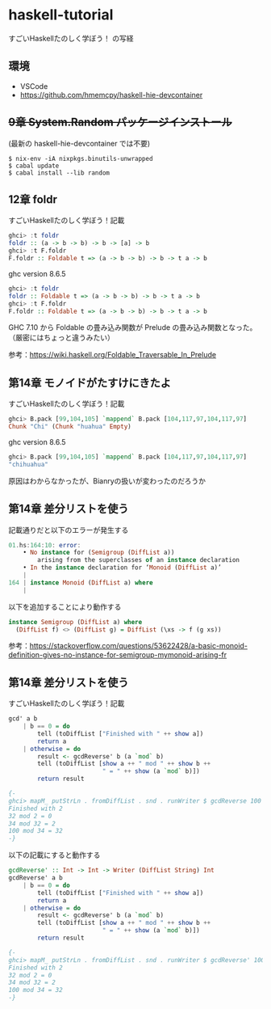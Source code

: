 # haskell-tutorial

すごいHaskellたのしく学ぼう！ の写経

## 環境

- VSCode
- https://github.com/hmemcpy/haskell-hie-devcontainer

## ~~9章 System.Random パッケージインストール~~

(最新の haskell-hie-devcontainer では不要)

```
$ nix-env -iA nixpkgs.binutils-unwrapped
$ cabal update
$ cabal install --lib random
```

## 12章 foldr

すごいHaskellたのしく学ぼう！記載

```haskell
ghci> :t foldr
foldr :: (a -> b -> b) -> b -> [a] -> b
ghci> :t F.foldr
F.foldr :: Foldable t => (a -> b -> b) -> b -> t a -> b
```

ghc version 8.6.5

```haskell
ghci> :t foldr
foldr :: Foldable t => (a -> b -> b) -> b -> t a -> b
ghci> :t F.foldr
F.foldr :: Foldable t => (a -> b -> b) -> b -> t a -> b
```

GHC 7.10 から Foldable の畳み込み関数が Prelude の畳み込み関数となった。
（厳密にはちょっと違うみたい）

参考：https://wiki.haskell.org/Foldable_Traversable_In_Prelude


## 第14章 モノイドがたすけにきたよ

すごいHaskellたのしく学ぼう！記載

```haskell
ghci> B.pack [99,104,105] `mappend` B.pack [104,117,97,104,117,97]
Chunk "Chi" (Chunk "huahua" Empty)
```

ghc version 8.6.5

```haskell
ghci> B.pack [99,104,105] `mappend` B.pack [104,117,97,104,117,97]
"chihuahua"
```

原因はわからなかったが、Bianryの扱いが変わったのだろうか


## 第14章 差分リストを使う

記載通りだと以下のエラーが発生する

```haskell
01.hs:164:10: error:
    • No instance for (Semigroup (DiffList a))
        arising from the superclasses of an instance declaration
    • In the instance declaration for ‘Monoid (DiffList a)’
    |
164 | instance Monoid (DiffList a) where
    |
```

以下を追加することにより動作する

```haskell
instance Semigroup (DiffList a) where
  (DiffList f) <> (DiffList g) = DiffList (\xs -> f (g xs))
```

参考：https://stackoverflow.com/questions/53622428/a-basic-monoid-definition-gives-no-instance-for-semigroup-mymonoid-arising-fr


## 第14章 差分リストを使う

すごいHaskellたのしく学ぼう！記載

```haskell
gcd' a b
    | b == 0 = do
        tell (toDiffList ["Finished with " ++ show a])
        return a
    | otherwise = do
        result <- gcdReverse' b (a `mod` b)
        tell (toDiffList [show a ++ " mod " ++ show b ++
                          " = " ++ show (a `mod` b)])
        return result

{-
ghci> mapM_ putStrLn . fromDiffList . snd . runWriter $ gcdReverse 100 34
Finished with 2
32 mod 2 = 0
34 mod 32 = 2
100 mod 34 = 32
-}
```

以下の記載にすると動作する

```haskell
gcdReverse' :: Int -> Int -> Writer (DiffList String) Int
gcdReverse' a b
    | b == 0 = do
        tell (toDiffList ["Finished with " ++ show a])
        return a
    | otherwise = do
        result <- gcdReverse' b (a `mod` b)
        tell (toDiffList [show a ++ " mod " ++ show b ++
                          " = " ++ show (a `mod` b)])
        return result

{-
ghci> mapM_ putStrLn . fromDiffList . snd . runWriter $ gcdReverse' 100 34
Finished with 2
32 mod 2 = 0
34 mod 32 = 2
100 mod 34 = 32
-}
```
